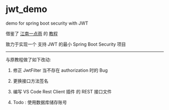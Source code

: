 # jwt_demo

demo for spring boot security with JWT

借鉴了 [江南一点雨](https://juejin.im/user/57d679af0bd1d000585012a7) 的 [教程](https://mp.weixin.qq.com/s?__biz=MzI1NDY0MTkzNQ==&mid=2247487270&idx=2&sn=dcc3bb1660145cb2ff3ce3cecd85b012&chksm=e9c35d46deb4d4500f2b918ec0d5168f4e6fe929d71be094ff5568c43d1135aad570021adb2d&scene=21#wechat_redirect)

致力于实现一个 支持 JWT 的最小 Spring Boot Security 项目

---

与原教程做了如下改动:

1. 修正 JwtFilter 当不存在 authorization 时的 Bug

2. 更换接口方法签名

3. 编写 VS Code Rest Client 插件 的 REST 接口文件

4. Todo : 使用数据库储存账号
